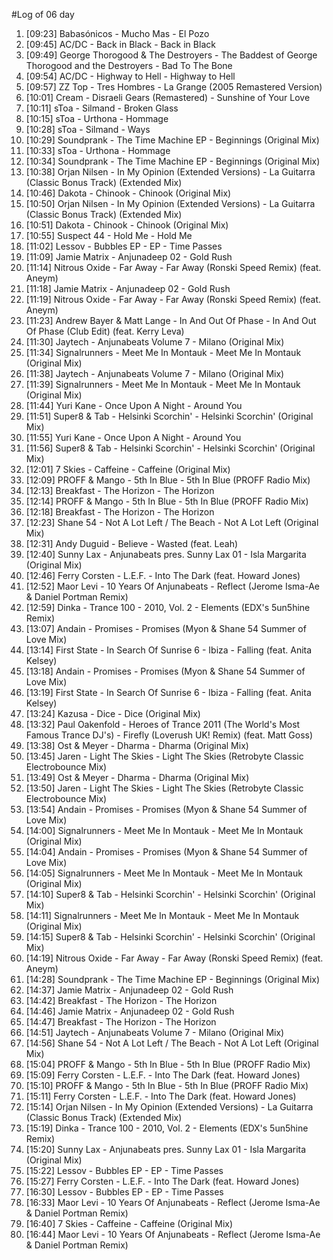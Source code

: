 #Log of 06 day

1. [09:23] Babasónicos - Mucho Mas - El Pozo
1. [09:45] AC/DC - Back in Black - Back in Black
1. [09:49] George Thorogood & The Destroyers - The Baddest of George Thorogood and the Destroyers - Bad To The Bone
1. [09:54] AC/DC - Highway to Hell - Highway to Hell
1. [09:57] ZZ Top - Tres Hombres - La Grange (2005 Remastered Version)
1. [10:01] Cream - Disraeli Gears (Remastered) - Sunshine of Your Love
1. [10:11] sToa - Silmand - Broken Glass
1. [10:15] sToa - Urthona - Hommage
1. [10:28] sToa - Silmand - Ways
1. [10:29] Soundprank - The Time Machine EP - Beginnings (Original Mix)
1. [10:33] sToa - Urthona - Hommage
1. [10:34] Soundprank - The Time Machine EP - Beginnings (Original Mix)
1. [10:38] Orjan Nilsen - In My Opinion (Extended Versions) - La Guitarra (Classic Bonus Track) (Extended Mix)
1. [10:46] Dakota - Chinook - Chinook (Original Mix)
1. [10:50] Orjan Nilsen - In My Opinion (Extended Versions) - La Guitarra (Classic Bonus Track) (Extended Mix)
1. [10:51] Dakota - Chinook - Chinook (Original Mix)
1. [10:55] Suspect 44 - Hold Me - Hold Me
1. [11:02] Lessov - Bubbles EP - EP - Time Passes
1. [11:09] Jamie Matrix - Anjunadeep 02 - Gold Rush
1. [11:14] Nitrous Oxide - Far Away - Far Away (Ronski Speed Remix) (feat. Aneym)
1. [11:18] Jamie Matrix - Anjunadeep 02 - Gold Rush
1. [11:19] Nitrous Oxide - Far Away - Far Away (Ronski Speed Remix) (feat. Aneym)
1. [11:23] Andrew Bayer & Matt Lange - In And Out Of Phase - In And Out Of Phase (Club Edit) (feat. Kerry Leva)
1. [11:30] Jaytech - Anjunabeats Volume 7 - Milano (Original Mix)
1. [11:34] Signalrunners - Meet Me In Montauk - Meet Me In Montauk (Original Mix)
1. [11:38] Jaytech - Anjunabeats Volume 7 - Milano (Original Mix)
1. [11:39] Signalrunners - Meet Me In Montauk - Meet Me In Montauk (Original Mix)
1. [11:44] Yuri Kane - Once Upon A Night - Around You
1. [11:51] Super8 & Tab - Helsinki Scorchin' - Helsinki Scorchin' (Original Mix)
1. [11:55] Yuri Kane - Once Upon A Night - Around You
1. [11:56] Super8 & Tab - Helsinki Scorchin' - Helsinki Scorchin' (Original Mix)
1. [12:01] 7 Skies - Caffeine - Caffeine (Original Mix)
1. [12:09] PROFF & Mango - 5th In Blue - 5th In Blue (PROFF Radio Mix)
1. [12:13] Breakfast - The Horizon - The Horizon
1. [12:14] PROFF & Mango - 5th In Blue - 5th In Blue (PROFF Radio Mix)
1. [12:18] Breakfast - The Horizon - The Horizon
1. [12:23] Shane 54 - Not A Lot Left / The Beach - Not A Lot Left (Original Mix)
1. [12:31] Andy Duguid - Believe - Wasted (feat. Leah)
1. [12:40] Sunny Lax - Anjunabeats pres. Sunny Lax 01 - Isla Margarita (Original Mix)
1. [12:46] Ferry Corsten - L.E.F. - Into The Dark (feat. Howard Jones)
1. [12:52] Maor Levi - 10 Years Of Anjunabeats - Reflect (Jerome Isma-Ae & Daniel Portman Remix)
1. [12:59] Dinka - Trance 100 - 2010, Vol. 2 - Elements (EDX's 5un5hine Remix)
1. [13:07] Andain - Promises - Promises (Myon & Shane 54 Summer of Love Mix)
1. [13:14] First State - In Search Of Sunrise 6 - Ibiza - Falling (feat. Anita Kelsey)
1. [13:18] Andain - Promises - Promises (Myon & Shane 54 Summer of Love Mix)
1. [13:19] First State - In Search Of Sunrise 6 - Ibiza - Falling (feat. Anita Kelsey)
1. [13:24] Kazusa - Dice - Dice (Original Mix)
1. [13:32] Paul Oakenfold - Heroes of Trance 2011 (The World's Most Famous Trance DJ's) - Firefly (Loverush UK! Remix) (feat. Matt Goss)
1. [13:38] Ost & Meyer - Dharma - Dharma (Original Mix)
1. [13:45] Jaren - Light The Skies - Light The Skies (Retrobyte Classic Electrobounce Mix)
1. [13:49] Ost & Meyer - Dharma - Dharma (Original Mix)
1. [13:50] Jaren - Light The Skies - Light The Skies (Retrobyte Classic Electrobounce Mix)
1. [13:54] Andain - Promises - Promises (Myon & Shane 54 Summer of Love Mix)
1. [14:00] Signalrunners - Meet Me In Montauk - Meet Me In Montauk (Original Mix)
1. [14:04] Andain - Promises - Promises (Myon & Shane 54 Summer of Love Mix)
1. [14:05] Signalrunners - Meet Me In Montauk - Meet Me In Montauk (Original Mix)
1. [14:10] Super8 & Tab - Helsinki Scorchin' - Helsinki Scorchin' (Original Mix)
1. [14:11] Signalrunners - Meet Me In Montauk - Meet Me In Montauk (Original Mix)
1. [14:15] Super8 & Tab - Helsinki Scorchin' - Helsinki Scorchin' (Original Mix)
1. [14:19] Nitrous Oxide - Far Away - Far Away (Ronski Speed Remix) (feat. Aneym)
1. [14:28] Soundprank - The Time Machine EP - Beginnings (Original Mix)
1. [14:37] Jamie Matrix - Anjunadeep 02 - Gold Rush
1. [14:42] Breakfast - The Horizon - The Horizon
1. [14:46] Jamie Matrix - Anjunadeep 02 - Gold Rush
1. [14:47] Breakfast - The Horizon - The Horizon
1. [14:51] Jaytech - Anjunabeats Volume 7 - Milano (Original Mix)
1. [14:56] Shane 54 - Not A Lot Left / The Beach - Not A Lot Left (Original Mix)
1. [15:04] PROFF & Mango - 5th In Blue - 5th In Blue (PROFF Radio Mix)
1. [15:09] Ferry Corsten - L.E.F. - Into The Dark (feat. Howard Jones)
1. [15:10] PROFF & Mango - 5th In Blue - 5th In Blue (PROFF Radio Mix)
1. [15:11] Ferry Corsten - L.E.F. - Into The Dark (feat. Howard Jones)
1. [15:14] Orjan Nilsen - In My Opinion (Extended Versions) - La Guitarra (Classic Bonus Track) (Extended Mix)
1. [15:19] Dinka - Trance 100 - 2010, Vol. 2 - Elements (EDX's 5un5hine Remix)
1. [15:20] Sunny Lax - Anjunabeats pres. Sunny Lax 01 - Isla Margarita (Original Mix)
1. [15:22] Lessov - Bubbles EP - EP - Time Passes
1. [15:27] Ferry Corsten - L.E.F. - Into The Dark (feat. Howard Jones)
1. [16:30] Lessov - Bubbles EP - EP - Time Passes
1. [16:33] Maor Levi - 10 Years Of Anjunabeats - Reflect (Jerome Isma-Ae & Daniel Portman Remix)
1. [16:40] 7 Skies - Caffeine - Caffeine (Original Mix)
1. [16:44] Maor Levi - 10 Years Of Anjunabeats - Reflect (Jerome Isma-Ae & Daniel Portman Remix)
